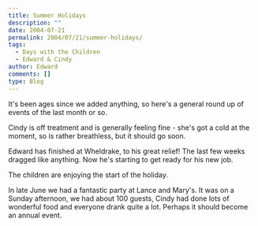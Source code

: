 ```yaml
---
title: Summer Holidays
description: ""
date: 2004-07-21
permalink: 2004/07/21/summer-holidays/
tags:
  - Days with the Children
  - Edward & Cindy
author: Edward
comments: []
type: Blog
---
```


It\'s been ages since we added anything, so here\'s a general round up
of events of the last month or so.

Cindy is off treatment and is generally feeling fine - she\'s got a cold
at the moment, so is rather breathless, but it should go soon.

Edward has finished at Wheldrake, to his great relief! The last few
weeks dragged like anything. Now he\'s starting to get ready for his new
job.

The children are enjoying the start of the holiday.

In late June we had a fantastic party at Lance and Mary\'s. It was on a
Sunday afternoon, we had about 100 guests, Cindy had done lots of
wonderful food and everyone drank quite a lot. Perhaps it should become
an annual event.

